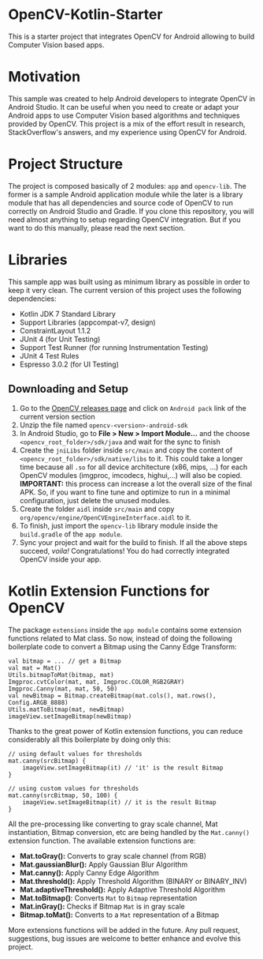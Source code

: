 # OpenCV-Kotlin-Starter
This is a starter project that integrates OpenCV for Android allowing
to build Computer Vision based apps.

# Motivation
This sample was created to help Android developers to integrate OpenCV in Android Studio. It can be useful when you need to create or adapt your Android apps to
use Computer Vision based algorithms and techniques provided by OpenCV. This project is a mix of the effort result
in research, StackOverflow's answers, and my experience using OpenCV for Android.

# Project Structure
The project is composed basically of 2 modules: `app` and `opencv-lib`. The former is a sample Android application 
module while the later is a library module that has all dependencies and source code of OpenCV to run correctly on
Android Studio and Gradle. If you clone this repository, you will need almost anything to setup regarding 
OpenCV integration. But if you want to do this manually, please read the next section.

# Libraries
This sample app was built using as minimum library as possible in order
to keep it very clean. The current version of this project uses the following dependencies:

- Kotlin JDK 7 Standard Library
- Support Libraries (appcompat-v7, design)
- ConstraintLayout 1.1.2
- JUnit 4 (for Unit Testing)
- Support Test Runner (for running Instrumentation Testing)
- JUnit 4 Test Rules
- Espresso 3.0.2 (for UI Testing)

## Downloading and Setup

1. Go to the [OpenCV releases page](https://opencv.org/releases.html) and click on `Android pack` link of the current version section
2. Unzip the file named `opencv-<version>-android-sdk`
3. In Android Studio, go to __File > New > Import Module...__ and the choose `<opencv_root_folder>/sdk/java` and wait for the sync to finish
4. Create the `jniLibs` folder inside `src/main` and copy the content of `<opencv_root_folder>/sdk/native/libs` to it. This could
take a longer time because all `.so` for all device architecture (x86, mips, ...) for each OpenCV modules (imgproc, imcodecs, highui,...) will also be copied.
__IMPORTANT:__ this process can increase a lot the overall size of the final APK. So, if you want to fine tune and optimize to run in a minimal configuration, just delete the unused modules.
5. Create the folder `aidl` inside `src/main` and copy `org/opencv/engine/OpenCVEngineInterface.aidl` to it.
6. To finish, just import the `opencv-lib` library module inside the `build.gradle` of the `app module`.
7. Sync your project and wait for the build to finish. If all the above steps succeed, _voila!_ Congratulations! You
do had correctly integrated OpenCV inside your app.

# Kotlin Extension Functions for OpenCV
The package `extensions` inside the `app module`
contains some extension functions related to Mat class.
So now, instead of doing the following boilerplate code to
convert a Bitmap using the Canny Edge Transform:
    
    val bitmap = ... // get a Bitmap
    val mat = Mat()
    Utils.bitmapToMat(bitmap, mat)
    Imgproc.cvtColor(mat, mat, Imgproc.COLOR_RGB2GRAY)
    Imgproc.Canny(mat, mat, 50, 50)
    val newBitmap = Bitmap.createBitmap(mat.cols(), mat.rows(), Config.ARGB_8888)
    Utils.matToBitmap(mat, newBitmap)
    imageView.setImageBitmap(newBitmap)
  
Thanks to the great power of Kotlin extension functions,
you can reduce considerably all this boilerplate by doing only this:

    // using default values for thresholds
    mat.canny(srcBitmap) {
        imageView.setImageBitmap(it) // 'it' is the result Bitmap
    }
    
    // using custom values for thresholds
    mat.canny(srcBitmap, 50, 100) {
        imageView.setImageBitmap(it) // it is the result Bitmap
    }
                        
All the pre-processing like converting to gray scale channel, Mat instantiation, Bitmap conversion, etc are being handled
by the `Mat.canny()` extension function. The available extension functions are:
- __Mat.toGray():__ Converts to gray scale channel (from RGB)
- __Mat.gaussianBlur():__ Apply Gaussian Blur Algorithm
- __Mat.canny():__ Apply Canny Edge Algorithm
- __Mat.threshold():__ Apply Threshold Algorithm (BINARY or BINARY_INV)
- __Mat.adaptiveThreshold():__ Apply Adaptive Threshold Algorithm
- __Mat.toBitmap()__: Converts `Mat` to `Bitmap` representation
- __Mat.inGray():__ Checks if Bitmap `Mat` is in gray scale
- __Bitmap.toMat():__ Converts to a `Mat` representation of a Bitmap

More extensions functions will be added in the future. Any pull request, suggestions, bug issues
are welcome to better enhance and evolve this project.

